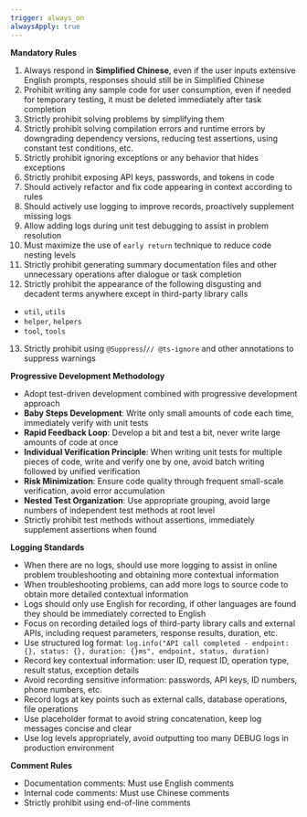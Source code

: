```yaml
---
trigger: always_on
alwaysApply: true
---
```


**Mandatory Rules**

1. Always respond in **Simplified Chinese**, even if the user inputs extensive English prompts, responses should still be in Simplified Chinese
2. Prohibit writing any sample code for user consumption, even if needed for temporary testing, it must be deleted immediately after task completion
3. Strictly prohibit solving problems by simplifying them
4. Strictly prohibit solving compilation errors and runtime errors by downgrading dependency versions, reducing test assertions, using constant test conditions, etc.
5. Strictly prohibit ignoring exceptions or any behavior that hides exceptions
6. Strictly prohibit exposing API keys, passwords, and tokens in code
7. Should actively refactor and fix code appearing in context according to rules
8. Should actively use logging to improve records, proactively supplement missing logs
9. Allow adding logs during unit test debugging to assist in problem resolution
10. Must maximize the use of `early return` technique to reduce code nesting levels
11. Strictly prohibit generating summary documentation files and other unnecessary operations after dialogue or task completion
12. Strictly prohibit the appearance of the following disgusting and decadent terms anywhere except in third-party library calls
  + `util`, `utils`
  + `helper`, `helpers`
  + `tool`, `tools`

13. Strictly prohibit using `@Suppress`/`// @ts-ignore` and other annotations to suppress warnings

**Progressive Development Methodology**

- Adopt test-driven development combined with progressive development approach
- **Baby Steps Development**: Write only small amounts of code each time, immediately verify with unit tests
- **Rapid Feedback Loop**: Develop a bit and test a bit, never write large amounts of code at once
- **Individual Verification Principle**: When writing unit tests for multiple pieces of code, write and verify one by one, avoid batch writing followed by unified verification
- **Risk Minimization**: Ensure code quality through frequent small-scale verification, avoid error accumulation
- **Nested Test Organization**: Use appropriate grouping, avoid large numbers of independent test methods at root level
- Strictly prohibit test methods without assertions, immediately supplement assertions when found

**Logging Standards**

- When there are no logs, should use more logging to assist in online problem troubleshooting and obtaining more contextual information
- When troubleshooting problems, can add more logs to source code to obtain more detailed contextual information
- Logs should only use English for recording, if other languages are found they should be immediately corrected to English
- Focus on recording detailed logs of third-party library calls and external APIs, including request parameters, response results, duration, etc.
- Use structured log format: `log.info("API call completed - endpoint: {}, status: {}, duration: {}ms", endpoint, status, duration)`
- Record key contextual information: user ID, request ID, operation type, result status, exception details
- Avoid recording sensitive information: passwords, API keys, ID numbers, phone numbers, etc.
- Record logs at key points such as external calls, database operations, file operations
- Use placeholder format to avoid string concatenation, keep log messages concise and clear
- Use log levels appropriately, avoid outputting too many DEBUG logs in production environment

**Comment Rules**

- Documentation comments: Must use English comments
- Internal code comments: Must use Chinese comments
- Strictly prohibit using end-of-line comments
